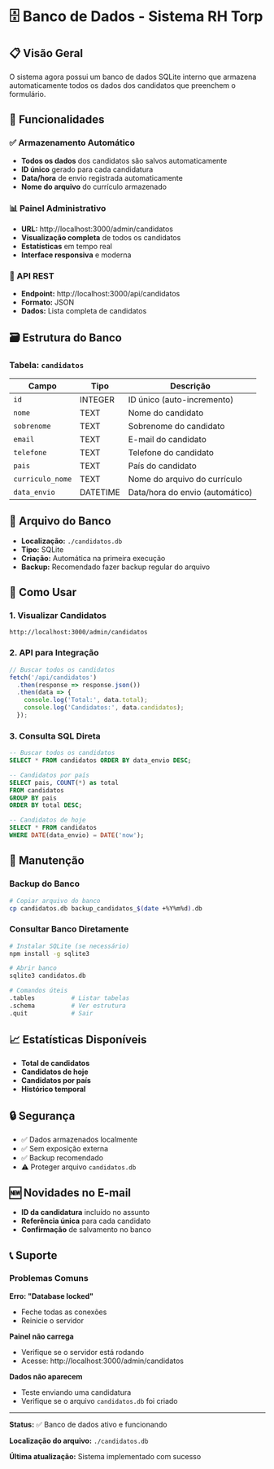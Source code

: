 # 🗄️ Banco de Dados - Sistema RH Torp

## 📋 Visão Geral

O sistema agora possui um banco de dados SQLite interno que armazena automaticamente todos os dados dos candidatos que preenchem o formulário.

## 🎯 Funcionalidades

### ✅ Armazenamento Automático
- **Todos os dados** dos candidatos são salvos automaticamente
- **ID único** gerado para cada candidatura
- **Data/hora** de envio registrada automaticamente
- **Nome do arquivo** do currículo armazenado

### 📊 Painel Administrativo
- **URL:** http://localhost:3000/admin/candidatos
- **Visualização completa** de todos os candidatos
- **Estatísticas** em tempo real
- **Interface responsiva** e moderna

### 🔌 API REST
- **Endpoint:** http://localhost:3000/api/candidatos
- **Formato:** JSON
- **Dados:** Lista completa de candidatos

## 🗃️ Estrutura do Banco

### Tabela: `candidatos`

| Campo | Tipo | Descrição |
|-------|------|----------|
| `id` | INTEGER | ID único (auto-incremento) |
| `nome` | TEXT | Nome do candidato |
| `sobrenome` | TEXT | Sobrenome do candidato |
| `email` | TEXT | E-mail do candidato |
| `telefone` | TEXT | Telefone do candidato |
| `pais` | TEXT | País do candidato |
| `curriculo_nome` | TEXT | Nome do arquivo do currículo |
| `data_envio` | DATETIME | Data/hora do envio (automático) |

## 📁 Arquivo do Banco

- **Localização:** `./candidatos.db`
- **Tipo:** SQLite
- **Criação:** Automática na primeira execução
- **Backup:** Recomendado fazer backup regular do arquivo

## 🚀 Como Usar

### 1. Visualizar Candidatos
```
http://localhost:3000/admin/candidatos
```

### 2. API para Integração
```javascript
// Buscar todos os candidatos
fetch('/api/candidatos')
  .then(response => response.json())
  .then(data => {
    console.log('Total:', data.total);
    console.log('Candidatos:', data.candidatos);
  });
```

### 3. Consulta SQL Direta
```sql
-- Buscar todos os candidatos
SELECT * FROM candidatos ORDER BY data_envio DESC;

-- Candidatos por país
SELECT pais, COUNT(*) as total 
FROM candidatos 
GROUP BY pais 
ORDER BY total DESC;

-- Candidatos de hoje
SELECT * FROM candidatos 
WHERE DATE(data_envio) = DATE('now');
```

## 🔧 Manutenção

### Backup do Banco
```bash
# Copiar arquivo do banco
cp candidatos.db backup_candidatos_$(date +%Y%m%d).db
```

### Consultar Banco Diretamente
```bash
# Instalar SQLite (se necessário)
npm install -g sqlite3

# Abrir banco
sqlite3 candidatos.db

# Comandos úteis
.tables          # Listar tabelas
.schema          # Ver estrutura
.quit            # Sair
```

## 📈 Estatísticas Disponíveis

- **Total de candidatos**
- **Candidatos de hoje**
- **Candidatos por país**
- **Histórico temporal**

## 🔒 Segurança

- ✅ Dados armazenados localmente
- ✅ Sem exposição externa
- ✅ Backup recomendado
- ⚠️ Proteger arquivo `candidatos.db`

## 🆕 Novidades no E-mail

- **ID da candidatura** incluído no assunto
- **Referência única** para cada candidato
- **Confirmação** de salvamento no banco

## 📞 Suporte

### Problemas Comuns

**Erro: "Database locked"**
- Feche todas as conexões
- Reinicie o servidor

**Painel não carrega**
- Verifique se o servidor está rodando
- Acesse: http://localhost:3000/admin/candidatos

**Dados não aparecem**
- Teste enviando uma candidatura
- Verifique se o arquivo `candidatos.db` foi criado

---

**Status:** ✅ Banco de dados ativo e funcionando

**Localização do arquivo:** `./candidatos.db`

**Última atualização:** Sistema implementado com sucesso